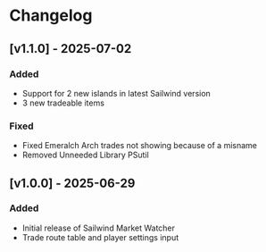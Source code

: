 # Changelog

## [v1.1.0] - 2025-07-02
### Added
- Support for 2 new islands in latest Sailwind version
- 3 new tradeable items

### Fixed
- Fixed Emeralch Arch trades not showing because of a misname
- Removed Unneeded Library PSutil

## [v1.0.0] - 2025-06-29
### Added
- Initial release of Sailwind Market Watcher
- Trade route table and player settings input
